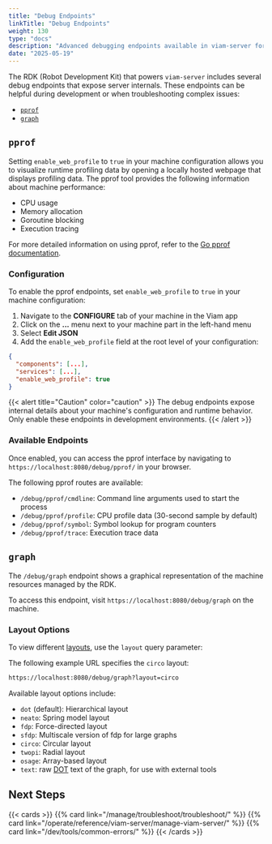 ```yaml
---
title: "Debug Endpoints"
linkTitle: "Debug Endpoints"
weight: 130
type: "docs"
description: "Advanced debugging endpoints available in viam-server for troubleshooting and development."
date: "2025-05-19"
---
```


The RDK (Robot Development Kit) that powers `viam-server` includes several debug endpoints that expose server internals.
These endpoints can be helpful during development or when troubleshooting complex issues:

- [`pprof`](#pprof)
- [`graph`](#graph)

## `pprof`

Setting `enable_web_profile` to `true` in your machine configuration allows you to visualize runtime profiling data by opening a locally hosted webpage that displays profiling data.
The pprof tool provides the following information about machine performance:

- CPU usage
- Memory allocation
- Goroutine blocking
- Execution tracing

For more detailed information on using pprof, refer to the [Go pprof documentation](https://pkg.go.dev/net/http/pprof).

### Configuration

To enable the pprof endpoints, set `enable_web_profile` to `true` in your machine configuration:

1. Navigate to the **CONFIGURE** tab of your machine in the Viam app
1. Click on the **...** menu next to your machine part in the left-hand menu
1. Select **Edit JSON**
1. Add the `enable_web_profile` field at the root level of your configuration:

```json
{
  "components": [...],
  "services": [...],
  "enable_web_profile": true
}
```

{{< alert title="Caution" color="caution" >}}
The debug endpoints expose internal details about your machine's configuration and runtime behavior.
Only enable these endpoints in development environments.
{{< /alert >}}

### Available Endpoints

Once enabled, you can access the pprof interface by navigating to `https://localhost:8080/debug/pprof/` in your browser.

The following pprof routes are available:

- `/debug/pprof/cmdline`: Command line arguments used to start the process
- `/debug/pprof/profile`: CPU profile data (30-second sample by default)
- `/debug/pprof/symbol`: Symbol lookup for program counters
- `/debug/pprof/trace`: Execution trace data

## `graph`

The `/debug/graph` endpoint shows a graphical representation of the machine resources managed by the RDK.

To access this endpoint, visit `https://localhost:8080/debug/graph` on the machine.

### Layout Options

To view different [layouts](https://graphviz.org/docs/layouts/), use the `layout` query parameter:

The following example URL specifies the `circo` layout:

```txt
https://localhost:8080/debug/graph?layout=circo
```

Available layout options include:

- `dot` (default): Hierarchical layout
- `neato`: Spring model layout
- `fdp`: Force-directed layout
- `sfdp`: Multiscale version of fdp for large graphs
- `circo`: Circular layout
- `twopi`: Radial layout
- `osage`: Array-based layout
- `text`: raw [DOT](https://graphviz.org/doc/info/lang.html) text of the graph, for use with external tools

## Next Steps

{{< cards >}}
{{% card link="/manage/troubleshoot/troubleshoot/" %}}
{{% card link="/operate/reference/viam-server/manage-viam-server/" %}}
{{% card link="/dev/tools/common-errors/" %}}
{{< /cards >}}
